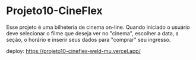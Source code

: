# Projeto10-CineFlex

Esse projeto é uma bilheteria de cinema on-line. Quando iniciado o usuário deve selecionar o filme que deseja ver no "cinema",
escolher a data, a seção, o horário e inserir seus dados para "comprar" seu ingresso. 

deploy: https://projeto10-cineflex-weld-mu.vercel.app/

